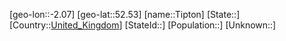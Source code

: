 ﻿---
location: [52.53,-2.07]
type: City
tags:
- geo/City


SpocWebEntityId: 34879
isDeleted: false
confidential: public

---
[geo-lon::-2.07]
[geo-lat::52.53]
[name::Tipton]
[State::]
[Country::[United_Kingdom](geo/Continent/Europe/United_Kingdom.md)]
[StateId::]
[Population::]
[Unknown::]

